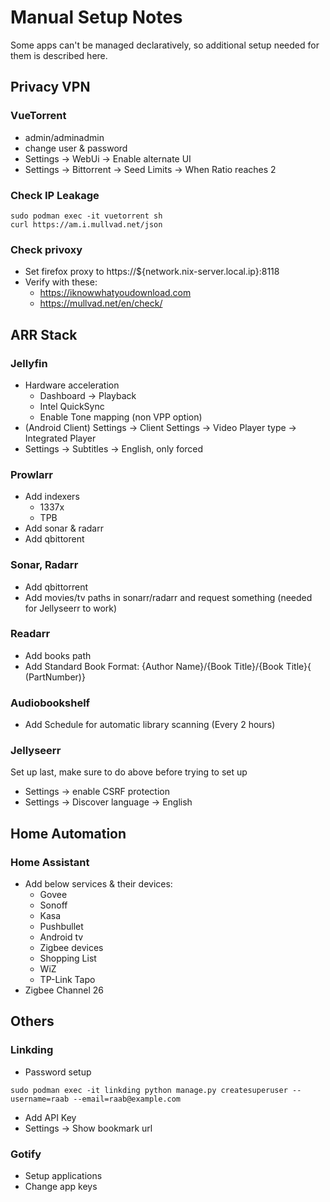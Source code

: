 # Manual Setup Notes

Some apps can't be managed declaratively, so additional setup needed for them is described here.

## Privacy VPN

### VueTorrent

- admin/adminadmin
- change user & password
- Settings -> WebUi -> Enable alternate UI
- Settings -> Bittorrent -> Seed Limits -> When Ratio reaches 2

### Check IP Leakage

```console
sudo podman exec -it vuetorrent sh
curl https://am.i.mullvad.net/json
```

### Check privoxy

- Set firefox proxy to https://${network.nix-server.local.ip}:8118
- Verify with these:
  - https://iknowwhatyoudownload.com
  - https://mullvad.net/en/check/

## ARR Stack

### Jellyfin

- Hardware acceleration
  - Dashboard -> Playback
  - Intel QuickSync
  - Enable Tone mapping (non VPP option)
- (Android Client) Settings -> Client Settings -> Video  Player type -> Integrated Player
- Settings -> Subtitles -> English, only forced

### Prowlarr

- Add indexers
  - 1337x
  - TPB
- Add sonar & radarr
- Add qbittorent

### Sonar, Radarr

- Add qbittorrent
- Add movies/tv paths in sonarr/radarr and request something (needed for Jellyseerr to work)

### Readarr

- Add books path
- Add Standard Book Format: {Author Name}/{Book Title}/{Book Title}{ (PartNumber)}

### Audiobookshelf

- Add Schedule for automatic library scanning (Every 2 hours)

### Jellyseerr

Set up last, make sure to do above before trying to set up
- Settings -> enable CSRF protection
- Settings -> Discover language -> English

## Home Automation

### Home Assistant

- Add below services & their devices:
  - Govee
  - Sonoff
  - Kasa
  - Pushbullet
  - Android tv
  - Zigbee devices
  - Shopping List
  - WiZ
  - TP-Link Tapo
- Zigbee Channel 26

## Others

### Linkding

- Password setup

```
sudo podman exec -it linkding python manage.py createsuperuser --username=raab --email=raab@example.com
```

- Add API Key
- Settings -> Show bookmark url

### Gotify

- Setup applications
- Change app keys